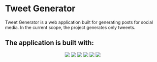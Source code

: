 # Tweet Generator  
Tweet Generator is a web application built for generating posts for social media. In the current scope, the project generates only tweeets.

## The application is built with:
<p align="center">
<img src="https://img.icons8.com/color/48/000000/angularjs.png"/>
<img src="https://img.icons8.com/color/48/000000/python--v1.png"/>
<img src="https://user-images.githubusercontent.com/61601138/205157000-4a09c634-070c-4b0c-b0e0-6c55f408e159.png"/>
<img src="https://img.icons8.com/color/48/000000/git.png"/>
<img src="https://img.icons8.com/color/48/000000/postgreesql.png"/>
<img src="https://user-images.githubusercontent.com/61601138/205157076-a207dd07-f26e-49d4-9a24-f74b6ef7a517.png"/>
</p>
